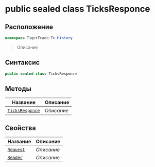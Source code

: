 
# public sealed class TicksResponce
## Расположение
```csharp
namespace TigerTrade.Tc.History
```



> Описание

## Синтаксис
```csharp
public sealed class TicksResponce
```


## Методы
| Название | Описание |
| --- | --- |
| [`TicksResponce`](./TicksResponce.cs/Методы/TicksResponce.md) | *Описание* |

## Свойства
| Название | Описание |
| --- | --- |
| [`Request`](./TicksResponce.cs/Свойства/Request.md) | *Описание* |
| [`Reader`](./TicksResponce.cs/Свойства/Reader.md) | *Описание* |



